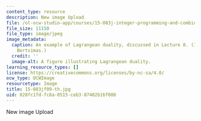 ```yaml
---
content_type: resource
description: New image Upload
file: /ol-ocw-studio-app/courses/15-083j-integer-programming-and-combinatorial-optimization-fall-2009/828fc1fdfc8a0515ceb387402b16f080_15-083jf09-th.jpg
file_size: 11150
file_type: image/jpeg
image_metadata:
  caption: An example of Lagrangean duality, discussed in Lecture 8. (Image by Prof.
    Bertsimas.)
  credit: ''
  image-alt: A figure illustrating Lagrangean duality.
learning_resource_types: []
license: https://creativecommons.org/licenses/by-nc-sa/4.0/
ocw_type: OCWImage
resourcetype: Image
title: 15-083jf09-th.jpg
uid: 828fc1fd-fc8a-0515-ceb3-87402b16f080
---
```

New image Upload